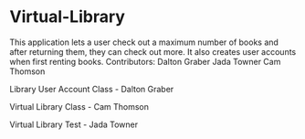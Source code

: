 # Virtual-Library
This application lets a user check out a maximum number of books and after returning them, they can check out more. It also creates user accounts when first renting books. 
Contributors:
Dalton Graber
Jada Towner
Cam Thomson

Library User Account Class - Dalton Graber

Virtual Library Class - Cam Thomson

Virtual Library Test - Jada Towner
